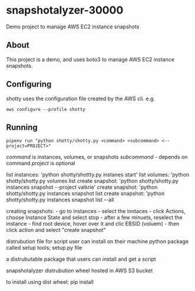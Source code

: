 # snapshotalyzer-30000

Demo project to manage AWS EC2 instance snapshots

## About

This project is a demo, and uses boto3 to manage AWS EC2 instance snapshots.

## Configuring

shotty uses the configuration file created by the AWS cli. e.g.

`aws configure --profile shotty`

## Running

`pipenv run "python shotty/shotty.py <command> <subcommand> <--project=PROJECT>"`

_command_ is instances, volumes, or snapshots
_subcommand_ - depends on command
_project_ is optional

list instances: 'python shotty/shottty.py instanes start'
list volumes: 'python shotty/shotty.py volumes list
create snapshot: 'python shotty/shotty.py instances snapshot --project valkrie'
create snapshot: 'python shotty/shotty.py instances snapshot list
create snapshot: 'python shotty/shotty.py instances snapshot list --all

creating snapshots: - go to instances - select the inntaces - click Actions, choose Instance State and select stop - after a few minuets, reselect the instance - find root device, hover over it and clic EBSID (voluem) - then click action and select "create snapshot"

distrubution file for script
user can install on their machine
python package called setup tools; setup.py file

a distrubutable package that users can install and get a script

snapshotalyzer distrubution wheel hosted in AWS S3 bucket

to install using dist wheel:
pip install <URL>
